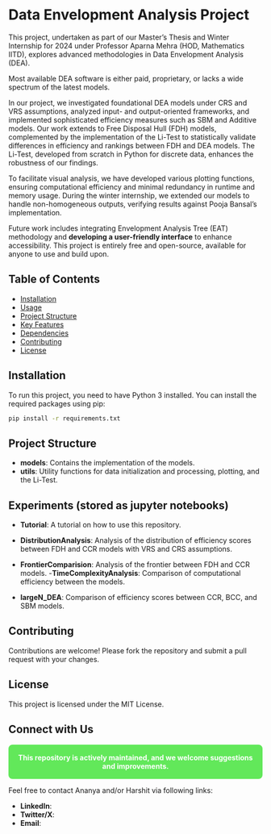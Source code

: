 # Data Envelopment Analysis Project
This project, undertaken as part of our Master’s Thesis and Winter Internship for 2024 under Professor Aparna Mehra (HOD, Mathematics IITD), explores advanced methodologies in Data Envelopment Analysis (DEA).

Most available DEA software is either paid, proprietary, or lacks a wide spectrum of the latest models.

In our project, we investigated foundational DEA models under CRS and VRS assumptions, analyzed input- and output-oriented frameworks, and implemented sophisticated efficiency measures such as SBM and Additive models. Our work extends to Free Disposal Hull (FDH) models, complemented by the implementation of the Li-Test to statistically validate differences in efficiency and rankings between FDH and DEA models. The Li-Test, developed from scratch in Python for discrete data, enhances the robustness of our findings.

To facilitate visual analysis, we have developed various plotting functions, ensuring computational efficiency and minimal redundancy in runtime and memory usage. During the winter internship, we extended our models to handle non-homogeneous outputs, verifying results against Pooja Bansal’s implementation.

Future work includes integrating Envelopment Analysis Tree (EAT) methodology and **developing a user-friendly interface** to enhance accessibility. This project is entirely free and open-source, available for anyone to use and build upon.



## Table of Contents

- [Installation](#installation)
- [Usage](#usage)
- [Project Structure](#project-structure)
- [Key Features](#key-features)
- [Dependencies](#dependencies)
- [Contributing](#contributing)
- [License](#license)

## Installation

To run this project, you need to have Python 3 installed. You can install the required packages using pip:

```bash
pip install -r requirements.txt
```

## Project Structure

- **models**: Contains the implementation of the models.
- **utils**: Utility functions for data initialization and processing, plotting, and the Li-Test.

## Experiments (stored as jupyter notebooks)

- **Tutorial**: A tutorial on how to use this repository.


- **DistributionAnalysis**: Analysis of the distribution of efficiency scores between FDH and CCR models with VRS and CRS assumptions.
- **FrontierComparision**: Analysis of the frontier between FDH and CCR models.
-**TimeComplexityAnalysis**: Comparison of computational efficiency between the models.
<!-- - **PoojaBansal**:  -->
- **largeN_DEA**: Comparison of efficiency scores between CCR, BCC, and SBM models.

## Contributing
Contributions are welcome! Please fork the repository and submit a pull request with your changes.

## License
This project is licensed under the MIT License.

## Connect with Us  
<section style="border: 2px solid #62e85a; background-color: #62e85a; padding: 15px; border-radius: 8px; font-weight: bold; color: #ffffff; text-align: center;">
  This repository is actively maintained, and we welcome suggestions and improvements.
</section>


Feel free to contact Ananya and/or Harshit via following links:

- **LinkedIn**:  
- **Twitter/X**:  
- **Email**:  
